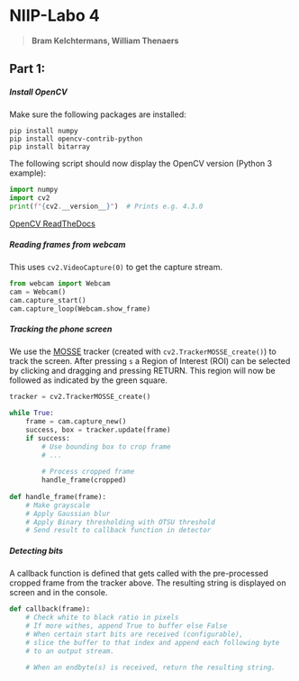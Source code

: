 # NIIP-Labo 4
> **Bram Kelchtermans, William Thenaers**

## Part 1:

##### Install OpenCV

Make sure the following packages are installed:

```
pip install numpy
pip install opencv-contrib-python
pip install bitarray
```

The following script should now display the OpenCV version (Python 3 example):

```python
import numpy
import cv2
print(f"{cv2.__version__}")  # Prints e.g. 4.3.0
```

[OpenCV ReadTheDocs](https://opencv-python-tutroals.readthedocs.io/en/latest/py_tutorials/py_tutorials.html)

##### Reading frames from webcam

This uses `cv2.VideoCapture(0)` to get the capture stream.

```python
from webcam import Webcam
cam = Webcam()
cam.capture_start()
cam.capture_loop(Webcam.show_frame)
```

##### Tracking the phone screen

We use the [MOSSE](https://www.cs.colostate.edu/~vision/publications/bolme_cvpr10.pdf) tracker (created with `cv2.TrackerMOSSE_create()`) to track the screen. After pressing `s` a Region of Interest (ROI) can be selected by clicking and dragging and pressing RETURN. This region will now be followed as indicated by the green square.

```python
tracker = cv2.TrackerMOSSE_create()

while True:
	frame = cam.capture_new()
	success, box = tracker.update(frame)
	if success:
		# Use bounding box to crop frame
		# ...
		
		# Process cropped frame
		handle_frame(cropped)
		
def handle_frame(frame):
	# Make grayscale
	# Apply Gaussian blur
	# Apply Binary thresholding with OTSU threshold
	# Send result to callback function in detector
```

##### Detecting bits

A callback function is defined that gets called with the pre-processed cropped frame from the tracker above. The resulting string is displayed on screen and in the console.

```python
def callback(frame):
	# Check white to black ratio in pixels
	# If more withes, append True to buffer else False
	# When certain start bits are received (configurable),
	# slice the buffer to that index and append each following byte
	# to an output stream.
	
	# When an endbyte(s) is received, return the resulting string.
```